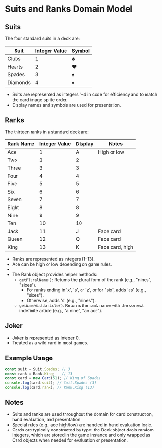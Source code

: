 # Suits and Ranks Domain Model

## Suits
The four standard suits in a deck are:


| Suit     | Integer Value | Symbol |
|----------|---------------|--------|
| Clubs    | 1             | ♣      |
| Hearts   | 2             | ♥      |
| Spades   | 3             | ♠      |
| Diamonds | 4             | ♦      |

- Suits are represented as integers 1–4 in code for efficiency and to match the card image sprite order.
- Display names and symbols are used for presentation.

## Ranks
The thirteen ranks in a standard deck are:

| Rank Name | Integer Value | Display | Notes           |
|-----------|--------------|---------|-----------------|
| Ace       | 1            | A       | High or low     |
| Two       | 2            | 2       |                 |
| Three     | 3            | 3       |                 |
| Four      | 4            | 4       |                 |
| Five      | 5            | 5       |                 |
| Six       | 6            | 6       |                 |
| Seven     | 7            | 7       |                 |
| Eight     | 8            | 8       |                 |
| Nine      | 9            | 9       |                 |
| Ten       | 10           | 10      |                 |
| Jack      | 11           | J       | Face card       |
| Queen     | 12           | Q       | Face card       |
| King      | 13           | K       | Face card, high |

- Ranks are represented as integers (1–13).
- Ace can be high or low depending on game rules.
-
- The Rank object provides helper methods:
  - `getPluralName()`: Returns the plural form of the rank (e.g., "nines", "sixes").
    - For ranks ending in 'x', 's', or 'z', or for "six", adds 'es' (e.g., "sixes").
    - Otherwise, adds 's' (e.g., "nines").
  - `getNameWithArticle()`: Returns the rank name with the correct indefinite article (e.g., "a nine", "an ace").

## Joker
- Joker is represented as integer 0.
- Treated as a wild card in most games.

## Example Usage
```typescript
const suit = Suit.Spades; // 3
const rank = Rank.King;   // 13
const card = new Card(51); // King of Spades
console.log(card.suit); // Suit.Spades (3)
console.log(card.rank); // Rank.King (13)
```

## Notes
- Suits and ranks are used throughout the domain for card construction, hand evaluation, and presentation.
- Special rules (e.g., ace high/low) are handled in hand evaluation logic.
- Cards are typically constructed by type: the Deck object deals random integers, which are stored in the game instance and only wrapped as Card objects when needed for evaluation or presentation.
